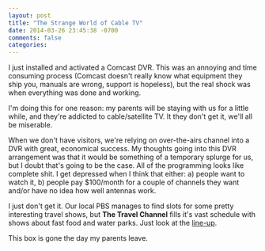 ```yaml
---
layout: post
title: "The Strange World of Cable TV"
date: 2014-03-26 23:45:38 -0700
comments: false
categories: 
---
```


I just installed and activated a Comcast DVR. This was an annoying and time consuming process (Comcast doesn't really know what equipment
they ship you, manuals are wrong, support is hopeless), but the real shock was when everything was done and working.

I'm doing this for one reason: my parents will be staying with us for a little while, and they're addicted to cable/satellite TV. It they don't
get it, we'll all be miserable.

When we don't have visitors, we're relying on over-the-airs channel into a DVR with great, economical success. My thoughts going into this DVR arrangement was
that it would be something of a temporary splurge for us, but I doubt that's going to be the case. All of the programming looks like complete
shit. I get depressed when I think that either: a) people want to watch it,  b) people pay $100/month for a couple of channels they want and/or
have no idea how well antennas work.

I just don't get it. Our local PBS manages to find slots for some pretty interesting travel shows, but **The Travel Channel** fills it's
vast schedule with shows about fast food and water parks. Just look at the [line-up](http://en.wikipedia.org/wiki/List_of_programs_broadcast_by_Travel_Channel).

This box is gone the day my parents leave.

